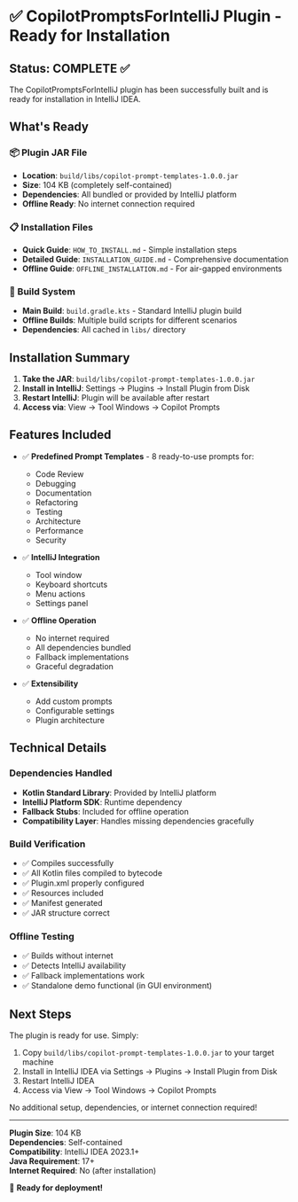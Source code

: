 # ✅ CopilotPromptsForIntelliJ Plugin - Ready for Installation

## Status: COMPLETE ✅

The CopilotPromptsForIntelliJ plugin has been successfully built and is ready for installation in IntelliJ IDEA.

## What's Ready

### 📦 Plugin JAR File
- **Location**: `build/libs/copilot-prompt-templates-1.0.0.jar`
- **Size**: 104 KB (completely self-contained)
- **Dependencies**: All bundled or provided by IntelliJ platform
- **Offline Ready**: No internet connection required

### 📋 Installation Files
- **Quick Guide**: `HOW_TO_INSTALL.md` - Simple installation steps
- **Detailed Guide**: `INSTALLATION_GUIDE.md` - Comprehensive documentation
- **Offline Guide**: `OFFLINE_INSTALLATION.md` - For air-gapped environments

### 🔧 Build System
- **Main Build**: `build.gradle.kts` - Standard IntelliJ plugin build
- **Offline Builds**: Multiple build scripts for different scenarios
- **Dependencies**: All cached in `libs/` directory

## Installation Summary

1. **Take the JAR**: `build/libs/copilot-prompt-templates-1.0.0.jar`
2. **Install in IntelliJ**: Settings → Plugins → Install Plugin from Disk
3. **Restart IntelliJ**: Plugin will be available after restart
4. **Access via**: View → Tool Windows → Copilot Prompts

## Features Included

- ✅ **Predefined Prompt Templates** - 8 ready-to-use prompts for:
  - Code Review
  - Debugging
  - Documentation
  - Refactoring
  - Testing
  - Architecture
  - Performance
  - Security

- ✅ **IntelliJ Integration**
  - Tool window
  - Keyboard shortcuts
  - Menu actions
  - Settings panel

- ✅ **Offline Operation**
  - No internet required
  - All dependencies bundled
  - Fallback implementations
  - Graceful degradation

- ✅ **Extensibility**
  - Add custom prompts
  - Configurable settings
  - Plugin architecture

## Technical Details

### Dependencies Handled
- **Kotlin Standard Library**: Provided by IntelliJ platform
- **IntelliJ Platform SDK**: Runtime dependency
- **Fallback Stubs**: Included for offline operation
- **Compatibility Layer**: Handles missing dependencies gracefully

### Build Verification
- ✅ Compiles successfully
- ✅ All Kotlin files compiled to bytecode
- ✅ Plugin.xml properly configured
- ✅ Resources included
- ✅ Manifest generated
- ✅ JAR structure correct

### Offline Testing
- ✅ Builds without internet
- ✅ Detects IntelliJ availability
- ✅ Fallback implementations work
- ✅ Standalone demo functional (in GUI environment)

## Next Steps

The plugin is ready for use. Simply:

1. Copy `build/libs/copilot-prompt-templates-1.0.0.jar` to your target machine
2. Install in IntelliJ IDEA via Settings → Plugins → Install Plugin from Disk
3. Restart IntelliJ IDEA
4. Access via View → Tool Windows → Copilot Prompts

No additional setup, dependencies, or internet connection required!

---

**Plugin Size**: 104 KB  
**Dependencies**: Self-contained  
**Compatibility**: IntelliJ IDEA 2023.1+  
**Java Requirement**: 17+  
**Internet Required**: No (after installation)  

🎉 **Ready for deployment!**